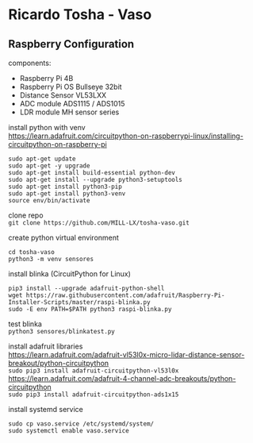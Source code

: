 # Ricardo Tosha - Vaso


## Raspberry Configuration

components:
 - Raspberry Pi 4B
 - Raspberry Pi OS Bullseye 32bit
 - Distance Sensor VL53LXX
 - ADC module ADS1115 / ADS1015
 - LDR module MH sensor series

install python with venv  
https://learn.adafruit.com/circuitpython-on-raspberrypi-linux/installing-circuitpython-on-raspberry-pi  
```
sudo apt-get update
sudo apt-get -y upgrade
sudo apt-get install build-essential python-dev
sudo apt-get install --upgrade python3-setuptools
sudo apt-get install python3-pip
sudo apt-get install python3-venv
source env/bin/activate
```

clone repo  
`git clone https://github.com/MILL-LX/tosha-vaso.git`

create python virtual environment  
```
cd tosha-vaso
python3 -m venv sensores
```

install blinka (CircuitPython for Linux)  
```
pip3 install --upgrade adafruit-python-shell
wget https://raw.githubusercontent.com/adafruit/Raspberry-Pi-Installer-Scripts/master/raspi-blinka.py
sudo -E env PATH=$PATH python3 raspi-blinka.py
```
test blinka  
`python3 sensores/blinkatest.py`  

install adafruit libraries  
https://learn.adafruit.com/adafruit-vl53l0x-micro-lidar-distance-sensor-breakout/python-circuitpython  
`sudo pip3 install adafruit-circuitpython-vl53l0x`  
https://learn.adafruit.com/adafruit-4-channel-adc-breakouts/python-circuitpython  
`sudo pip3 install adafruit-circuitpython-ads1x15`  

install systemd service  
```
sudo cp vaso.service /etc/systemd/system/
sudo systemctl enable vaso.service
```